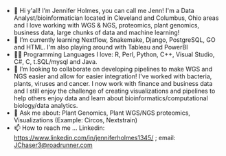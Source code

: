- 👋 Hi y'all! I’m Jennifer Holmes, you can call me Jenn! I'm a Data Analyst/bioinformatician located in Cleveland and Columbus, Ohio areas and I love working with WGS & NGS, proteomics, plant genomics, business data, large chunks of data and machine learning!
- 🌱 I’m currently learning Nextflow, Snakemake, Django, PostgreSQL, GO and HTML. I'm also playing around with Tableau and PowerBI
- 👩‍💻 Programming Languages I love: R, Perl, Python, C++, Visual Studio,  C#, C, t.SQL/mysql and Java. 
- 💞️ I’m looking to collaborate on developing pipelines to make WGS and NGS easier and allow for easier integration! I've worked with bacteria, plants, viruses and cancer. I now work with finance and business data and I still  enjoy the challenge of creating visualizations and pipelines to help others enjoy data and learn about bioinformatics/computational biology/data analytics.
- 🌽 Ask me about: Plant Genomics, Plant WGS/NGS proteomics, Visualizations (Example: Circos, Nextstrain)
- 📫 How to reach me ... Linkedin: https://www.linkedin.com/in/jenniferholmes1345/ ; email: JChaser3@roadrunner.com 

<!---
JH36/JH36 is a ✨ special ✨ repository because its `README.md` (this file) appears on your GitHub profile.
You can click the Preview link to take a look at your changes.
--->
